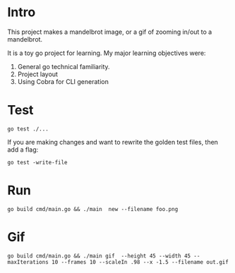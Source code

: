 # Intro

This project makes a mandelbrot image, or a gif of zooming in/out to a mandelbrot.

It is a toy go project for learning.  My major learning objectives were:
1. General go technical familiarity.
2. Project layout
3. Using Cobra for CLI generation

# Test
`go test ./...`

If you are making changes and want to rewrite the golden test files, then add a flag:

`go test -write-file`
# Run

```
go build cmd/main.go && ./main  new --filename foo.png
```

# Gif
```
go build cmd/main.go && ./main gif  --height 45 --width 45 --maxIterations 10 --frames 10 --scaleIn .98 --x -1.5 --filename out.gif
```
